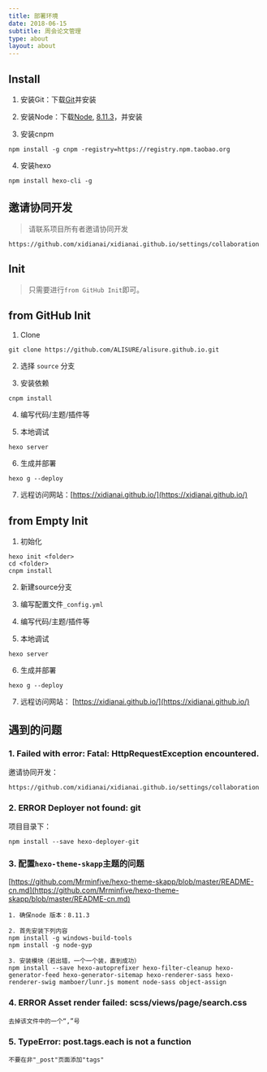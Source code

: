 ```yaml
---
title: 部署环境
date: 2018-06-15
subtitle: 周会论文管理
type: about
layout: about
---
```



## Install

1. 安装Git：下载[Git](https://git-scm.com/download/win)并安装

2. 安装Node：下载[Node](https://nodejs.org/zh-cn/download/), [8.11.3](https://nodejs.org/dist/v8.11.3/node-v8.11.3-x64.msi)，并安装

3. 安装cnpm

```
npm install -g cnpm -registry=https://registry.npm.taobao.org
```

4. 安装hexo

```
npm install hexo-cli -g
```


## 邀请协同开发

> 请联系项目所有者邀请协同开发

```
https://github.com/xidianai/xidianai.github.io/settings/collaboration
```


## Init

> 只需要进行`from GitHub Init`即可。


## from GitHub Init

1. Clone

```
git clone https://github.com/ALISURE/alisure.github.io.git
```

2. 选择 `source` 分支

3. 安装依赖

```
cnpm install
```

4. 编写代码/主题/插件等

5. 本地调试

```
hexo server
```

6. 生成并部署

```
hexo g --deploy
```

7. 远程访问网站：[https://xidianai.github.io/](https://xidianai.github.io/)


## from Empty Init

1. 初始化

```
hexo init <folder>
cd <folder>
cnpm install
```

2. 新建source分支

3. 编写配置文件`_config.yml`

4. 编写代码/主题/插件等

5. 本地调试

```
hexo server
```

6. 生成并部署

```
hexo g --deploy
```

7. 远程访问网站： [https://xidianai.github.io/](https://xidianai.github.io/)


## 遇到的问题

### 1. Failed with error: Fatal: HttpRequestException encountered.

邀请协同开发：
```
https://github.com/xidianai/xidianai.github.io/settings/collaboration
```

### 2. ERROR Deployer not found: git

项目目录下：
```
npm install --save hexo-deployer-git
```

### 3. 配置`hexo-theme-skapp`主题的问题

[https://github.com/Mrminfive/hexo-theme-skapp/blob/master/README-cn.md](https://github.com/Mrminfive/hexo-theme-skapp/blob/master/README-cn.md)

```
1. 确保node 版本：8.11.3

2. 首先安装下列内容
npm install -g windows-build-tools
npm install -g node-gyp

3. 安装模块（若出错，一个一个装，直到成功）
npm install --save hexo-autoprefixer hexo-filter-cleanup hexo-generator-feed hexo-generator-sitemap hexo-renderer-sass hexo-renderer-swig mamboer/lunr.js moment node-sass object-assign
```

### 4. ERROR Asset render failed: scss/views/page/search.css

```
去掉该文件中的一个“,”号
```

### 5. TypeError: post.tags.each is not a function

```
不要在非"_post"页面添加"tags"
```

